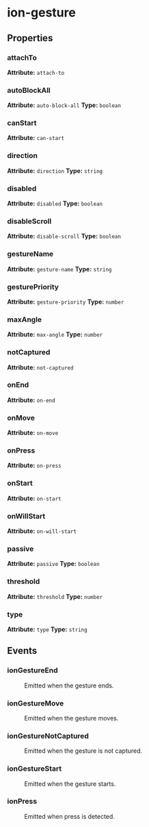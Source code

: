 ---
---
# ion-gesture



<h2>Properties</h2> 

<dl>
<dt>
<h3>attachTo</h3> 
<strong>Attribute:</strong>  <code>attach-to</code>
</dt>
<dd></dd>

<dt>
<h3>autoBlockAll</h3> 
<strong>Attribute:</strong>  <code>auto-block-all</code>
<strong>Type:</strong> <code>boolean</code>
</dt>
<dd></dd>

<dt>
<h3>canStart</h3> 
<strong>Attribute:</strong>  <code>can-start</code>
</dt>
<dd></dd>

<dt>
<h3>direction</h3> 
<strong>Attribute:</strong>  <code>direction</code>
<strong>Type:</strong> <code>string</code>
</dt>
<dd></dd>

<dt>
<h3>disabled</h3> 
<strong>Attribute:</strong>  <code>disabled</code>
<strong>Type:</strong> <code>boolean</code>
</dt>
<dd></dd>

<dt>
<h3>disableScroll</h3> 
<strong>Attribute:</strong>  <code>disable-scroll</code>
<strong>Type:</strong> <code>boolean</code>
</dt>
<dd></dd>

<dt>
<h3>gestureName</h3> 
<strong>Attribute:</strong>  <code>gesture-name</code>
<strong>Type:</strong> <code>string</code>
</dt>
<dd></dd>

<dt>
<h3>gesturePriority</h3> 
<strong>Attribute:</strong>  <code>gesture-priority</code>
<strong>Type:</strong> <code>number</code>
</dt>
<dd></dd>

<dt>
<h3>maxAngle</h3> 
<strong>Attribute:</strong>  <code>max-angle</code>
<strong>Type:</strong> <code>number</code>
</dt>
<dd></dd>

<dt>
<h3>notCaptured</h3> 
<strong>Attribute:</strong>  <code>not-captured</code>
</dt>
<dd></dd>

<dt>
<h3>onEnd</h3> 
<strong>Attribute:</strong>  <code>on-end</code>
</dt>
<dd></dd>

<dt>
<h3>onMove</h3> 
<strong>Attribute:</strong>  <code>on-move</code>
</dt>
<dd></dd>

<dt>
<h3>onPress</h3> 
<strong>Attribute:</strong>  <code>on-press</code>
</dt>
<dd></dd>

<dt>
<h3>onStart</h3> 
<strong>Attribute:</strong>  <code>on-start</code>
</dt>
<dd></dd>

<dt>
<h3>onWillStart</h3> 
<strong>Attribute:</strong>  <code>on-will-start</code>
</dt>
<dd></dd>

<dt>
<h3>passive</h3> 
<strong>Attribute:</strong>  <code>passive</code>
<strong>Type:</strong> <code>boolean</code>
</dt>
<dd></dd>

<dt>
<h3>threshold</h3> 
<strong>Attribute:</strong>  <code>threshold</code>
<strong>Type:</strong> <code>number</code>
</dt>
<dd></dd>

<dt>
<h3>type</h3> 
<strong>Attribute:</strong>  <code>type</code>
<strong>Type:</strong> <code>string</code>
</dt>
<dd></dd>

</dl>


<h2>Events</h2>

<dl><dt>
<h3>ionGestureEnd</h3></dt>
<dd>Emitted when the gesture ends.</dd>

<dt>
<h3>ionGestureMove</h3></dt>
<dd>Emitted when the gesture moves.</dd>

<dt>
<h3>ionGestureNotCaptured</h3></dt>
<dd>Emitted when the gesture is not captured.</dd>

<dt>
<h3>ionGestureStart</h3></dt>
<dd>Emitted when the gesture starts.</dd>

<dt>
<h3>ionPress</h3></dt>
<dd>Emitted when press is detected.</dd>

</dl>


